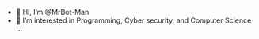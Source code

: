 - 👋 Hi, I’m @MrBot-Man
- 👀 I’m interested in Programming, Cyber security, and Computer Science ...

<!---
MrBot-Man/MrBot-Man is a ✨ special ✨ repository because its `README.md` (this file) appears on your GitHub profile.
You can click the Preview link to take a look at your changes.
--->
